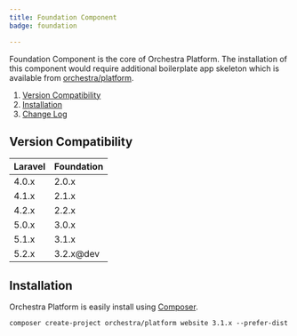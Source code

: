 ```yaml
---
title: Foundation Component
badge: foundation

---
```


Foundation Component is the core of Orchestra Platform. The installation of this component would require additional boilerplate app skeleton which is available from [orchestra/platform](https://github.com/orchestral/platform).

1. [Version Compatibility](#compatibility)
2. [Installation](#installation)
3. [Change Log]({doc-url}/components/foundation/changes#v3-2)

<a name="compatibility"></a>
## Version Compatibility

Laravel    | Foundation
:----------|:----------
 4.0.x     | 2.0.x
 4.1.x     | 2.1.x
 4.2.x     | 2.2.x
 5.0.x     | 3.0.x
 5.1.x     | 3.1.x
 5.2.x     | 3.2.x@dev

<a name="installation"></a>
## Installation

Orchestra Platform is easily install using [Composer](http://getcomposer.org).

    composer create-project orchestra/platform website 3.1.x --prefer-dist
